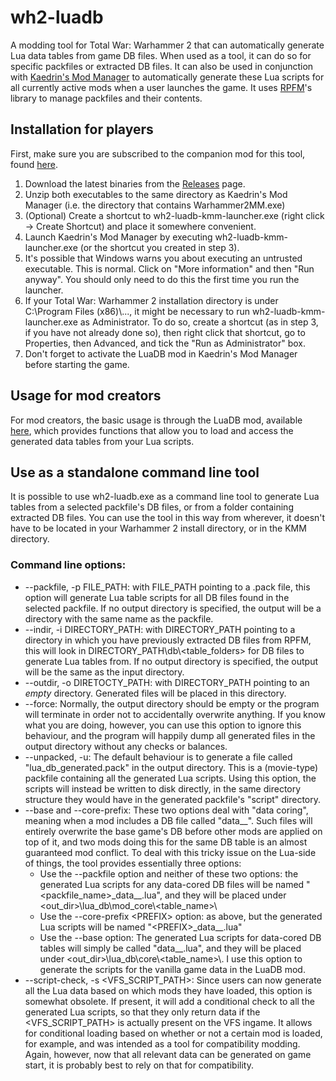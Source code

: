 # wh2-luadb
A modding tool for Total War: Warhammer 2 that can automatically generate Lua data tables from game DB files. When used as a tool, it can do so for specific packfiles or extracted DB files. It can also be used in conjunction with [Kaedrin's Mod Manager](https://github.com/Kaedrin/warhammer-mod-manager) to automatically generate these Lua scripts for all currently active mods when a user launches the game. It uses [RPFM](https://github.com/Frodo45127/rpfm)'s library to manage packfiles and their contents.

## Installation for players
First, make sure you are subscribed to the companion mod for this tool, found [here](https://steamcommunity.com/sharedfiles/filedetails/?id=2397502316).

1. Download the latest binaries from the [Releases](https://github.com/bguns/wh2-luadb/releases) page.
2. Unzip both executables to the same directory as Kaedrin's Mod Manager (i.e. the directory that contains Warhammer2MM.exe)
3. (Optional) Create a shortcut to wh2-luadb-kmm-launcher.exe (right click -> Create Shortcut) and place it somewhere convenient.
4. Launch Kaedrin's Mod Manager by executing wh2-luadb-kmm-launcher.exe (or the shortcut you created in step 3).
5. It's possible that Windows warns you about executing an untrusted executable. This is normal. Click on "More information" and then "Run anyway". You should only need to do this the first time you run the launcher.
6. If your Total War: Warhammer 2 installation directory is under C:\\Program Files (x86)\\..., it might be necessary to run wh2-luadb-kmm-launcher.exe as Administrator. To do so, create a shortcut (as in step 3, if you have not already done so), then right click that shortcut, go to Properties, then Advanced, and tick the "Run as Administrator" box.
7. Don't forget to activate the LuaDB mod in Kaedrin's Mod Manager before starting the game.

## Usage for mod creators
For mod creators, the basic usage is through the LuaDB mod, available [here](https://steamcommunity.com/sharedfiles/filedetails/?id=2397502316), which provides functions that allow you to load and access the generated data tables from your Lua scripts.

## Use as a standalone command line tool
It is possible to use wh2-luadb.exe as a command line tool to generate Lua tables from a selected packfile's DB files, or from a folder containing extracted DB files. You can use the tool in this way from wherever, it doesn't have to be located in your Warhammer 2 install directory, or in the KMM directory.
### Command line options:
* --packfile, -p FILE\_PATH: with FILE\_PATH pointing to a .pack file, this option will generate Lua table scripts for all DB files found in the selected packfile. If no output directory is specified, the output will be a directory with the same name as the packfile.
* --indir, -i DIRECTORY\_PATH: with DIRECTORY\_PATH pointing to a directory in which you have previously extracted DB files from RPFM, this will look in DIRECTORY\_PATH\\db\\<table_folders\> for DB files to generate Lua tables from. If no output directory is specified, the output will be the same as the input directory.
* --outdir, -o DIRETOCTY\_PATH: with DIRECTORY\_PATH pointing to an *empty* directory. Generated files will be placed in this directory.
* --force: Normally, the output directory should be empty or the program will terminate in order not to accidentally overwrite anything. If you know what you are doing, however, you can use this option to ignore this behaviour, and the program will happily dump all generated files in the output directory without any checks or balances.
* --unpacked, -u: The default behaviour is to generate a file called "lua\_db\_generated.pack" in the output directory. This is a (movie-type) packfile containing all the generated Lua scripts. Using this option, the scripts will instead be written to disk directly, in the same directory structure they would have in the generated packfile's "script" directory.
* --base and --core-prefix: These two options deal with "data coring", meaning when a mod includes a DB file called "data__". Such files will entirely overwrite the base game's DB before other mods are applied on top of it, and two mods doing this for the same DB table is an almost guaranteed mod conflict. To deal with this tricky issue on the Lua-side of things, the tool provides essentially three options:
    * Use the --packfile option and neither of these two options: the generated Lua scripts for any data-cored DB files will be named "<packfile\_name\>\_data__.lua", and they will be placed under <out\_dir\>\\lua\_db\\mod\_core\\<table\_name\>\\
    * Use the --core-prefix <PREFIX\> option: as above, but the generated Lua scripts will be named "<PREFIX\>\_data__.lua"
    * Use the --base option: The generated Lua scripts for data-cored DB tables will simply be called "data__.lua", and they will be placed under <out\_dir\>\\lua\_db\\core\\<table\_name\>\\. I use this option to generate the scripts for the vanilla game data in the LuaDB mod.
* --script-check, -s <VFS\_SCRIPT\_PATH\>: Since users can now generate all the Lua data based on which mods they have loaded, this option is somewhat obsolete. If present, it will add a conditional check to all the generated Lua scripts, so that they only return data if the <VFS\_SCRIPT\_PATH\> is actually present on the VFS ingame. It allows for conditional loading based on whether or not a certain mod is loaded, for example, and was intended as a tool for compatibility modding. Again, however, now that all relevant data can be generated on game start, it is probably best to rely on that for compatibility.
